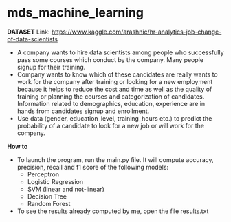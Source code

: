 # mds_machine_learning

**DATASET**
Link: https://www.kaggle.com/arashnic/hr-analytics-job-change-of-data-scientists
- A company wants to hire data scientists among people who successfully pass some courses which conduct by the company. Many people signup for their training. 
- Company wants to know which of these candidates are really wants to work for the company after training or looking for a new employment because it helps to reduce the cost and time as well as the quality of training or planning the courses and categorization of candidates. Information related to demographics, education, experience are in hands from candidates signup and enrollment.
- Use data (gender, education_level, training_hours etc.) to predict the probability of a candidate to look for a new job or will work for the company.

**How to**
- To launch the program, run the main.py file. It will compute accuracy, precision, recall and f1 score of the following models:
  - Perceptron
  - Logistic Regression
  - SVM (linear and not-linear)
  - Decision Tree
  - Random Forest
- To see the results already computed by me, open the file results.txt
